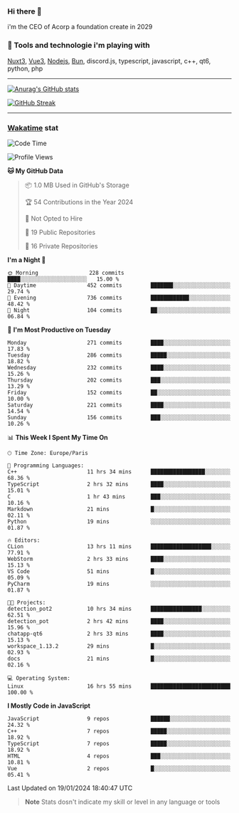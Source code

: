 ### Hi there 👋

i'm the CEO of Acorp a foundation create in 2029  

### 🧰 Tools and technologie i'm playing with

[Nuxt3](https://nuxt.com), [Vue3](https://vuejs.org/), [Nodejs](https://nodejs.org), [Bun](https://bun.sh/), discord.js, typescript, javascript, c++, qt6, python, php

---

[![Anurag's GitHub stats](https://github-readme-stats.vercel.app/api?username=ackimixs&show_icons=true&theme=github_dark&count_private=true)](https://www.ackimixs.xyz)

[![GitHub Streak](https://github-readme-streak-stats.herokuapp.com?user=Ackimixs&theme=github-dark-blue&date_format=j%20M%5B%20Y%5D&mode=weekly)](https://git.io/streak-stats)

---
 
 ### [Wakatime](https://wakatime.com/) stat

<!--START_SECTION:waka-->
![Code Time](http://img.shields.io/badge/Code%20Time-926%20hrs%2055%20mins-blue)

![Profile Views](http://img.shields.io/badge/Profile%20Views-0-blue)

**🐱 My GitHub Data** 

> 📦 1.0 MB Used in GitHub's Storage 
 > 
> 🏆 54 Contributions in the Year 2024
 > 
> 🚫 Not Opted to Hire
 > 
> 📜 19 Public Repositories 
 > 
> 🔑 16 Private Repositories 
 > 
**I'm a Night 🦉** 

```text
🌞 Morning                228 commits         ████░░░░░░░░░░░░░░░░░░░░░   15.00 % 
🌆 Daytime                452 commits         ███████░░░░░░░░░░░░░░░░░░   29.74 % 
🌃 Evening                736 commits         ████████████░░░░░░░░░░░░░   48.42 % 
🌙 Night                  104 commits         ██░░░░░░░░░░░░░░░░░░░░░░░   06.84 % 
```
📅 **I'm Most Productive on Tuesday** 

```text
Monday                   271 commits         ████░░░░░░░░░░░░░░░░░░░░░   17.83 % 
Tuesday                  286 commits         █████░░░░░░░░░░░░░░░░░░░░   18.82 % 
Wednesday                232 commits         ████░░░░░░░░░░░░░░░░░░░░░   15.26 % 
Thursday                 202 commits         ███░░░░░░░░░░░░░░░░░░░░░░   13.29 % 
Friday                   152 commits         ██░░░░░░░░░░░░░░░░░░░░░░░   10.00 % 
Saturday                 221 commits         ████░░░░░░░░░░░░░░░░░░░░░   14.54 % 
Sunday                   156 commits         ███░░░░░░░░░░░░░░░░░░░░░░   10.26 % 
```


📊 **This Week I Spent My Time On** 

```text
🕑︎ Time Zone: Europe/Paris

💬 Programming Languages: 
C++                      11 hrs 34 mins      █████████████████░░░░░░░░   68.36 % 
TypeScript               2 hrs 32 mins       ████░░░░░░░░░░░░░░░░░░░░░   15.01 % 
C                        1 hr 43 mins        ███░░░░░░░░░░░░░░░░░░░░░░   10.16 % 
Markdown                 21 mins             █░░░░░░░░░░░░░░░░░░░░░░░░   02.11 % 
Python                   19 mins             ░░░░░░░░░░░░░░░░░░░░░░░░░   01.87 % 

🔥 Editors: 
CLion                    13 hrs 11 mins      ███████████████████░░░░░░   77.91 % 
WebStorm                 2 hrs 33 mins       ████░░░░░░░░░░░░░░░░░░░░░   15.13 % 
VS Code                  51 mins             █░░░░░░░░░░░░░░░░░░░░░░░░   05.09 % 
PyCharm                  19 mins             ░░░░░░░░░░░░░░░░░░░░░░░░░   01.87 % 

🐱‍💻 Projects: 
detection_pot2           10 hrs 34 mins      ████████████████░░░░░░░░░   62.51 % 
detection_pot            2 hrs 42 mins       ████░░░░░░░░░░░░░░░░░░░░░   15.96 % 
chatapp-qt6              2 hrs 33 mins       ████░░░░░░░░░░░░░░░░░░░░░   15.13 % 
workspace_1.13.2         29 mins             █░░░░░░░░░░░░░░░░░░░░░░░░   02.93 % 
docs                     21 mins             █░░░░░░░░░░░░░░░░░░░░░░░░   02.16 % 

💻 Operating System: 
Linux                    16 hrs 55 mins      █████████████████████████   100.00 % 
```

**I Mostly Code in JavaScript** 

```text
JavaScript               9 repos             ██████░░░░░░░░░░░░░░░░░░░   24.32 % 
C++                      7 repos             █████░░░░░░░░░░░░░░░░░░░░   18.92 % 
TypeScript               7 repos             █████░░░░░░░░░░░░░░░░░░░░   18.92 % 
HTML                     4 repos             ███░░░░░░░░░░░░░░░░░░░░░░   10.81 % 
Vue                      2 repos             █░░░░░░░░░░░░░░░░░░░░░░░░   05.41 % 
```




 Last Updated on 19/01/2024 18:40:47 UTC
<!--END_SECTION:waka-->

> **Note**
> Stats dosn't indicate my skill or level in any language or tools
